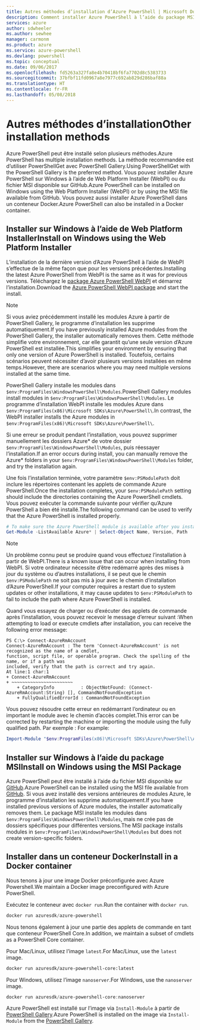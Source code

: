 ```yaml
---
title: Autres méthodes d’installation d’Azure PowerShell | Microsoft Docs
description: Comment installer Azure PowerShell à l’aide du package MSI ou de Web Platform Installer.
services: azure
author: sdwheeler
ms.author: sewhee
manager: carmonm
ms.product: azure
ms.service: azure-powershell
ms.devlang: powershell
ms.topic: conceptual
ms.date: 09/06/2017
ms.openlocfilehash: fd5263a327fa8e4b70418bf6fa7702d8c5383733
ms.sourcegitcommit: 37bfbf11fd0967a8e7977c692ab829d286baf88a
ms.translationtype: HT
ms.contentlocale: fr-FR
ms.lasthandoff: 05/08/2018
---
```

# <a name="other-installation-methods"></a><span data-ttu-id="72cbd-103">Autres méthodes d’installation</span><span class="sxs-lookup"><span data-stu-id="72cbd-103">Other installation methods</span></span>

<span data-ttu-id="72cbd-104">Azure PowerShell peut être installé selon plusieurs méthodes.</span><span class="sxs-lookup"><span data-stu-id="72cbd-104">Azure PowerShell has multiple installation methods.</span></span> <span data-ttu-id="72cbd-105">La méthode recommandée est d’utiliser PowerShellGet avec PowerShell Gallery.</span><span class="sxs-lookup"><span data-stu-id="72cbd-105">Using PowerShellGet with the PowerShell Gallery is the preferred method.</span></span> <span data-ttu-id="72cbd-106">Vous pouvez installer Azure PowerShell sur Windows à l’aide de Web Platform Installer (WebPI) ou du fichier MSI disponible sur GitHub.</span><span class="sxs-lookup"><span data-stu-id="72cbd-106">Azure PowerShell can be installed on Windows using the Web Platform Installer (WebPI) or by using the MSI file available from GitHub.</span></span> <span data-ttu-id="72cbd-107">Vous pouvez aussi installer Azure PowerShell dans un conteneur Docker.</span><span class="sxs-lookup"><span data-stu-id="72cbd-107">Azure PowerShell can also be installed in a Docker container.</span></span>

## <a name="install-on-windows-using-the-web-platform-installer"></a><span data-ttu-id="72cbd-108">Installer sur Windows à l’aide de Web Platform Installer</span><span class="sxs-lookup"><span data-stu-id="72cbd-108">Install on Windows using the Web Platform Installer</span></span>

<span data-ttu-id="72cbd-109">L’installation de la dernière version d’Azure PowerShell à l’aide de WebPI s’effectue de la même façon que pour les versions précédentes.</span><span class="sxs-lookup"><span data-stu-id="72cbd-109">Installing the latest Azure PowerShell from WebPI is the same as it was for previous versions.</span></span>
<span data-ttu-id="72cbd-110">Téléchargez le [package Azure PowerShell WebPI](http://aka.ms/webpi-azps) et démarrez l’installation.</span><span class="sxs-lookup"><span data-stu-id="72cbd-110">Download the [Azure PowerShell WebPI package](http://aka.ms/webpi-azps) and start the install.</span></span>

> [!NOTE]
> <span data-ttu-id="72cbd-111">Si vous aviez précédemment installé les modules Azure à partir de PowerShell Gallery, le programme d’installation les supprime automatiquement.</span><span class="sxs-lookup"><span data-stu-id="72cbd-111">If you have previously installed Azure modules from the PowerShell Gallery, the installer automatically removes them.</span></span> <span data-ttu-id="72cbd-112">Cette méthode simplifie votre environnement, car elle garantit qu’une seule version d’Azure PowerShell est installée.</span><span class="sxs-lookup"><span data-stu-id="72cbd-112">This simplifies your environment by ensuring that only one version of Azure PowerShell is installed.</span></span> <span data-ttu-id="72cbd-113">Toutefois, certains scénarios peuvent nécessiter d’avoir plusieurs versions installées en même temps.</span><span class="sxs-lookup"><span data-stu-id="72cbd-113">However, there are scenarios where you may need multiple versions installed at the same time.</span></span>
>
> <span data-ttu-id="72cbd-114">PowerShell Gallery installe les modules dans `$env:ProgramFiles\WindowsPowerShell\Modules`.</span><span class="sxs-lookup"><span data-stu-id="72cbd-114">PowerShell Gallery modules install modules in `$env:ProgramFiles\WindowsPowerShell\Modules`.</span></span> <span data-ttu-id="72cbd-115">Le programme d’installation WebPI installe les modules Azure dans `$env:ProgramFiles(x86)\Microsoft SDKs\Azure\PowerShell\`.</span><span class="sxs-lookup"><span data-stu-id="72cbd-115">In contrast, the WebPI installer installs the Azure modules in `$env:ProgramFiles(x86)\Microsoft SDKs\Azure\PowerShell\`.</span></span>
>
> <span data-ttu-id="72cbd-116">Si une erreur se produit pendant l’installation, vous pouvez supprimer manuellement les dossiers Azure\* de votre dossier `$env:ProgramFiles\WindowsPowerShell\Modules`, puis réessayer l’installation.</span><span class="sxs-lookup"><span data-stu-id="72cbd-116">If an error occurs during install, you can manually remove the Azure\* folders in your `$env:ProgramFiles\WindowsPowerShell\Modules` folder, and try the installation again.</span></span>

<span data-ttu-id="72cbd-117">Une fois l’installation terminée, votre paramètre `$env:PSModulePath` doit inclure les répertoires contenant les applets de commande Azure PowerShell.</span><span class="sxs-lookup"><span data-stu-id="72cbd-117">Once the installation completes, your `$env:PSModulePath` setting should include the directories containing the Azure PowerShell cmdlets.</span></span> <span data-ttu-id="72cbd-118">Vous pouvez exécuter la commande suivante pour vérifier qu’Azure PowerShell a bien été installé.</span><span class="sxs-lookup"><span data-stu-id="72cbd-118">The following command can be used to verify that the Azure PowerShell is installed properly.</span></span>

```powershell
# To make sure the Azure PowerShell module is available after you install
Get-Module -ListAvailable Azure* | Select-Object Name, Version, Path
```

> [!NOTE]
> <span data-ttu-id="72cbd-119">Un problème connu peut se produire quand vous effectuez l’installation à partir de WebPI.</span><span class="sxs-lookup"><span data-stu-id="72cbd-119">There is a known issue that can occur when installing from WebPI.</span></span> <span data-ttu-id="72cbd-120">Si votre ordinateur nécessite d’être redémarré après des mises à jour du système ou d’autres installations, il se peut que le chemin `$env:PSModulePath` ne soit pas mis à jour avec le chemin d’installation d’Azure PowerShell.</span><span class="sxs-lookup"><span data-stu-id="72cbd-120">If your computer requires a restart due to system updates or other installations, it may cause updates to `$env:PSModulePath` to fail to include the path where Azure PowerShell is installed.</span></span>

<span data-ttu-id="72cbd-121">Quand vous essayez de charger ou d’exécuter des applets de commande après l’installation, vous pouvez recevoir le message d’erreur suivant :</span><span class="sxs-lookup"><span data-stu-id="72cbd-121">When attempting to load or execute cmdlets after installation, you can receive the following error message:</span></span>

```
PS C:\> Connect-AzureRmAccount
Connect-AzureRmAccount : The term 'Connect-AzureRmAccount' is not recognized as the name of a cmdlet,
function, script file, or operable program. Check the spelling of the name, or if a path was
included, verify that the path is correct and try again.
At line:1 char:1
+ Connect-AzureRmAccount
+ ~~~~~~~~~~~~~~~~~~~~~~~
    + CategoryInfo          : ObjectNotFound: (Connect-AzureRmAccount:String) [], CommandNotFoundException
    + FullyQualifiedErrorId : CommandNotFoundException
```

<span data-ttu-id="72cbd-122">Vous pouvez résoudre cette erreur en redémarrant l’ordinateur ou en important le module avec le chemin d’accès complet.</span><span class="sxs-lookup"><span data-stu-id="72cbd-122">This error can be corrected by restarting the machine or importing the module using the fully qualified path.</span></span> <span data-ttu-id="72cbd-123">Par exemple : </span><span class="sxs-lookup"><span data-stu-id="72cbd-123">For example:</span></span>

```powershell
Import-Module "$env:ProgramFiles(x86)\Microsoft SDKs\Azure\PowerShell\AzureRM.psd1"
```

## <a name="install-on-windows-using-the-msi-package"></a><span data-ttu-id="72cbd-124">Installer sur Windows à l’aide du package MSI</span><span class="sxs-lookup"><span data-stu-id="72cbd-124">Install on Windows using the MSI Package</span></span>

<span data-ttu-id="72cbd-125">Azure PowerShell peut être installé à l’aide du fichier MSI disponible sur [GitHub](https://aka.ms/azps-release).</span><span class="sxs-lookup"><span data-stu-id="72cbd-125">Azure PowerShell can be installed using the MSI file available from [GitHub](https://aka.ms/azps-release).</span></span> <span data-ttu-id="72cbd-126">Si vous avez installé des versions antérieures de modules Azure, le programme d’installation les supprime automatiquement.</span><span class="sxs-lookup"><span data-stu-id="72cbd-126">If you have installed previous versions of Azure modules, the installer automatically removes them.</span></span> <span data-ttu-id="72cbd-127">Le package MSI installe les modules dans `$env:ProgramFiles\WindowsPowerShell\Modules`, mais ne crée pas de dossiers spécifiques pour différentes versions.</span><span class="sxs-lookup"><span data-stu-id="72cbd-127">The MSI package installs modules in `$env:ProgramFiles\WindowsPowerShell\Modules` but does not create version-specific folders.</span></span>

## <a name="install-in-a-docker-container"></a><span data-ttu-id="72cbd-128">Installer dans un conteneur Docker</span><span class="sxs-lookup"><span data-stu-id="72cbd-128">Install in a Docker container</span></span>

<span data-ttu-id="72cbd-129">Nous tenons à jour une image Docker préconfigurée avec Azure Powershell.</span><span class="sxs-lookup"><span data-stu-id="72cbd-129">We maintain a Docker image preconfigured with Azure PowerShell.</span></span>

<span data-ttu-id="72cbd-130">Exécutez le conteneur avec `docker run`.</span><span class="sxs-lookup"><span data-stu-id="72cbd-130">Run the container with `docker run`.</span></span>

```powershell
docker run azuresdk/azure-powershell
```

<span data-ttu-id="72cbd-131">Nous tenons également à jour une partie des applets de commande en tant que conteneur PowerShell Core.</span><span class="sxs-lookup"><span data-stu-id="72cbd-131">In addition, we maintain a subset of cmdlets as a PowerShell Core container.</span></span>

<span data-ttu-id="72cbd-132">Pour Mac/Linux, utilisez l’image `latest`.</span><span class="sxs-lookup"><span data-stu-id="72cbd-132">For Mac/Linux, use the `latest` image.</span></span>

```bash
docker run azuresdk/azure-powershell-core:latest
```

<span data-ttu-id="72cbd-133">Pour Windows, utilisez l’image `nanoserver`.</span><span class="sxs-lookup"><span data-stu-id="72cbd-133">For Windows, use the `nanoserver` image.</span></span>

```powershell
docker run azuresdk/azure-powershell-core:nanoserver
```

<span data-ttu-id="72cbd-134">Azure PowerShell est installé sur l’image via `Install-Module` à partir de [PowerShell Gallery](https://www.powershellgallery.com/).</span><span class="sxs-lookup"><span data-stu-id="72cbd-134">Azure PowerShell is installed on the image via `Install-Module` from the [PowerShell Gallery](https://www.powershellgallery.com/).</span></span>

